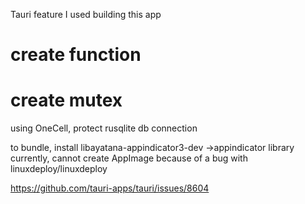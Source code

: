 Tauri feature I used building this app

# create function

# create mutex
using OneCell, protect rusqlite db connection 

to bundle, install libayatana-appindicator3-dev ->appindicator library
currently, cannot create AppImage because of a bug with linuxdeploy/linuxdeploy

https://github.com/tauri-apps/tauri/issues/8604
